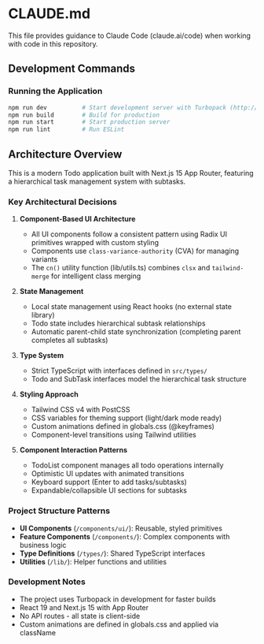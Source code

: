 # CLAUDE.md

This file provides guidance to Claude Code (claude.ai/code) when working with code in this repository.

## Development Commands

### Running the Application
```bash
npm run dev          # Start development server with Turbopack (http://localhost:3000)
npm run build        # Build for production
npm run start        # Start production server
npm run lint         # Run ESLint
```

## Architecture Overview

This is a modern Todo application built with Next.js 15 App Router, featuring a hierarchical task management system with subtasks.

### Key Architectural Decisions

1. **Component-Based UI Architecture**
   - All UI components follow a consistent pattern using Radix UI primitives wrapped with custom styling
   - Components use `class-variance-authority` (CVA) for managing variants
   - The `cn()` utility function (lib/utils.ts) combines `clsx` and `tailwind-merge` for intelligent class merging

2. **State Management**
   - Local state management using React hooks (no external state library)
   - Todo state includes hierarchical subtask relationships
   - Automatic parent-child state synchronization (completing parent completes all subtasks)

3. **Type System**
   - Strict TypeScript with interfaces defined in `src/types/`
   - Todo and SubTask interfaces model the hierarchical task structure

4. **Styling Approach**
   - Tailwind CSS v4 with PostCSS
   - CSS variables for theming support (light/dark mode ready)
   - Custom animations defined in globals.css (@keyframes)
   - Component-level transitions using Tailwind utilities

5. **Component Interaction Patterns**
   - TodoList component manages all todo operations internally
   - Optimistic UI updates with animated transitions
   - Keyboard support (Enter to add tasks/subtasks)
   - Expandable/collapsible UI sections for subtasks

### Project Structure Patterns

- **UI Components** (`/components/ui/`): Reusable, styled primitives
- **Feature Components** (`/components/`): Complex components with business logic
- **Type Definitions** (`/types/`): Shared TypeScript interfaces
- **Utilities** (`/lib/`): Helper functions and utilities

### Development Notes

- The project uses Turbopack in development for faster builds
- React 19 and Next.js 15 with App Router
- No API routes - all state is client-side
- Custom animations are defined in globals.css and applied via className